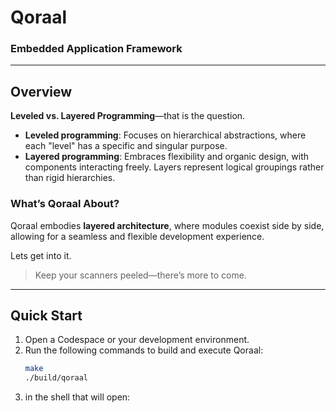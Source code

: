 # Qoraal
### Embedded Application Framework

---

## Overview

**Leveled vs. Layered Programming**—that is the question.

- **Leveled programming**: Focuses on hierarchical abstractions, where each "level" has a specific and singular purpose.
- **Layered programming**: Embraces flexibility and organic design, with components interacting freely. Layers represent logical groupings rather than rigid hierarchies.

### What’s Qoraal About?

Qoraal embodies **layered architecture**, where modules coexist side by side, allowing for a seamless and flexible development experience.

Lets get into it.

> Keep your scanners peeled—there’s more to come.

---

## Quick Start

1. Open a Codespace or your development environment.
2. Run the following commands to build and execute Qoraal:
   ```bash
   make
   ./build/qoraal
3. in the shell that will open:
   ```. runme.sh


